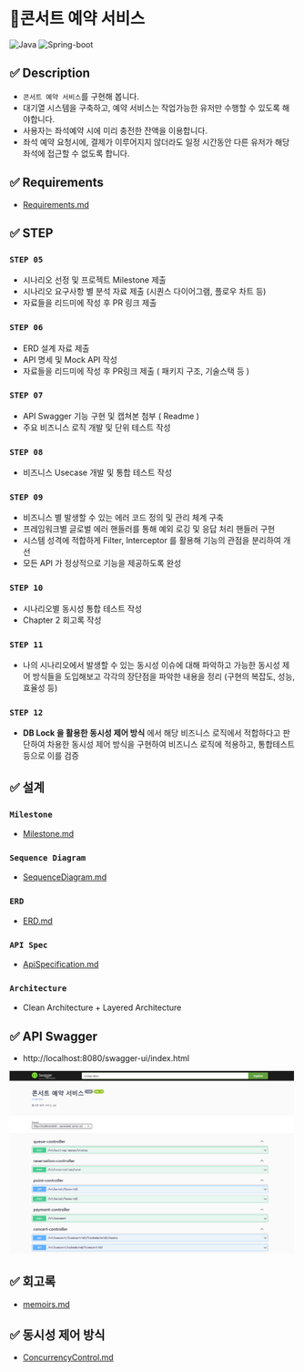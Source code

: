 # ️🎪️콘서트 예약 서비스
![Java](https://img.shields.io/badge/Java-17-red)
![Spring-boot](https://img.shields.io/badge/Spring--boot-3.3.4-brightgreen)

## ✅ Description
- `콘서트 예약 서비스`를 구현해 봅니다.
- 대기열 시스템을 구축하고, 예약 서비스는 작업가능한 유저만 수행할 수 있도록 해야합니다.
- 사용자는 좌석예약 시에 미리 충전한 잔액을 이용합니다.
- 좌석 예약 요청시에, 결제가 이루어지지 않더라도 일정 시간동안 다른 유저가 해당 좌석에 접근할 수 없도록 합니다.

## ✅ Requirements
* [Requirements.md](docs/Requirements.md)

## ✅ STEP
### **`STEP 05`**
- 시나리오 선정 및 프로젝트 Milestone 제출
- 시나리오 요구사항 별 분석 자료 제출 (시퀀스 다이어그램, 플로우 차트 등)
- 자료들을 리드미에 작성 후 PR 링크 제출

### **`STEP 06`**
- ERD 설계 자료 제출
- API 명세 및 Mock API 작성
- 자료들을 리드미에 작성 후 PR링크 제출 ( 패키지 구조, 기술스택 등 )

### **`STEP 07`**
- API Swagger 기능 구현 및 캡쳐본 첨부 ( Readme )
- 주요 비즈니스 로직 개발 및 단위 테스트 작성

### **`STEP 08`**
- 비즈니스 Usecase 개발 및 통합 테스트 작성

### **`STEP 09`**
- 비즈니스 별 발생할 수 있는 에러 코드 정의 및 관리 체계 구축
- 프레임워크별 글로벌 에러 핸들러를 통해 예외 로깅 및 응답 처리 핸들러 구현
- 시스템 성격에 적합하게 Filter, Interceptor 를 활용해 기능의 관점을 분리하여 개선
- 모든 API 가 정상적으로 기능을 제공하도록 완성

### **`STEP 10`**
- 시나리오별 동시성 통합 테스트 작성
- Chapter 2 회고록 작성

### **`STEP 11`**
- 나의 시나리오에서 발생할 수 있는 동시성 이슈에 대해 파악하고 가능한 동시성 제어 방식들을 도입해보고 각각의 장단점을 파악한 내용을 정리 (구현의 복잡도, 성능, 효율성 등)

### **`STEP 12`**
- **DB Lock 을 활용한 동시성 제어 방식** 에서 해당 비즈니스 로직에서 적합하다고 판단하여 차용한 동시성 제어 방식을 구현하여 비즈니스 로직에 적용하고, 통합테스트 등으로 이를 검증

## ✅ 설계
### **`Milestone`**
* [Milestone.md](docs/Milestone.md)

### **`Sequence Diagram`**
- [SequenceDiagram.md](docs/SequenceDiagram.md)

### **`ERD`**
* [ERD.md](docs/ERD.md)

### **`API Spec`**
* [ApiSpecification.md](docs/ApiSpecification.md)

### **`Architecture`**
* Clean Architecture + Layered Architecture

## ✅ API Swagger
* http://localhost:8080/swagger-ui/index.html <br>
<img src="/docs/swagger.png" width="500px" title="swagger"/>

## ✅ 회고록
* [memoirs.md](docs%2Fmemoirs.md)

## ✅ 동시성 제어 방식
* [ConcurrencyControl.md](docs%2FConcurrencyControl%2FConcurrencyControl.md)